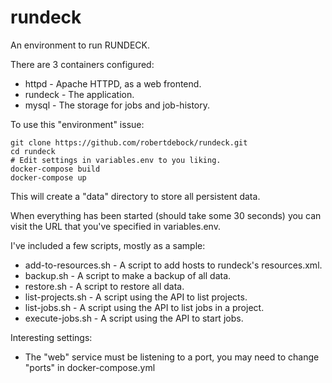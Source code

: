 # rundeck
An environment to run RUNDECK.

There are 3 containers configured:
- httpd - Apache HTTPD, as a web frontend.
- rundeck - The application.
- mysql - The storage for jobs and job-history.

To use this "environment" issue:

    git clone https://github.com/robertdebock/rundeck.git
    cd rundeck
    # Edit settings in variables.env to you liking.
    docker-compose build
    docker-compose up

This will create a "data" directory to store all persistent data.

When everything has been started (should take some 30 seconds) you can visit
the URL that you've specified in variables.env.

I've included a few scripts, mostly as a sample:
- add-to-resources.sh - A script to add hosts to rundeck's resources.xml.
- backup.sh - A script to make a backup of all data.
- restore.sh - A script to restore all data.
- list-projects.sh - A script using the API to list projects.
- list-jobs.sh - A script using the API to list jobs in a project.
- execute-jobs.sh - A script using the API to start jobs.

Interesting settings:
- The "web" service must be listening to a port, you may need to change "ports"
in docker-compose.yml
